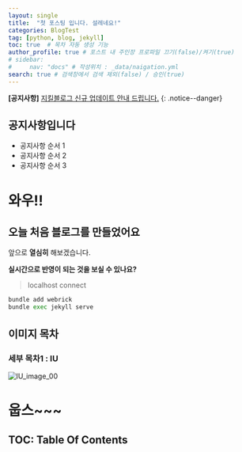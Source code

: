 ```yaml
---
layout: single
title:  "첫 포스팅 입니다. 설레네요!"
categories: BlogTest
tag: [python, blog, jekyll]
toc: true  # 목차 자동 생성 기능
author_profile: true # 포스트 내 주인장 프로파일 끄기(false)/켜기(true)
# sidebar:
#     nav: "docs" # 작성위치 : _data/naigation.yml
search: true # 검색창에서 검색 제외(false) / 승인(true)
---
```


<!--공지사항 색깔 입히기 및 여러 형태 예문 -->
<!--빨강:danger/파랑:info/주황:warning/초록:success/회색:primary-->
<!-- 일반적인 형태-->
**[공지사항]** [지킬블로그 신규 업데이트 안내 드립니다.](https://mmistakes.github.io/minimal-mistakes/docs/quick-start-guide/)
{: .notice--danger}

<!-- 여러줄 && html tag 사용 -->
<div class = "notice--info">
<h2>공지사항입니다</h2>
<ul>
    <li>공지사항 순서 1</li>
    <li>공지사항 순서 2</li>
    <li>공지사항 순서 3</li>
</ul>
</div>


# 와우!! 

## 오늘 처음 블로그를 만들었어요

앞으로 **열심히** 해보겠습니다.

**실시간으로 반영이 되는 것을 보실 수 있나요?**

> localhost connect
```python
bundle add webrick
bundle exec jekyll serve
```

## 이미지 목차

### 세부 목차1 : IU

![IU_image_00](https://user-images.githubusercontent.com/92857078/142236771-428c921c-9cac-44a2-837e-0af235788903.jpg)


# 웁스~~~

## TOC: Table Of Contents